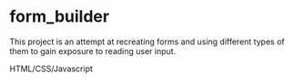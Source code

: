 # form_builder

This project is an attempt at recreating forms and using different types of them to gain exposure to reading user input.

HTML/CSS/Javascript
